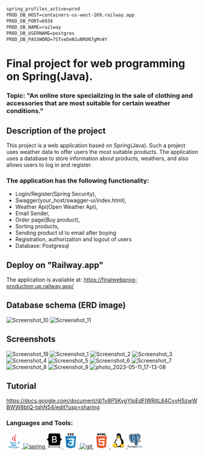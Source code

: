 ```properties
spring_profiles_active=prod
PROD_DB_HOST=containers-us-west-169.railway.app
PROD_DB_PORT=6934
PROD_DB_NAME=railway
PROD_DB_USERNAME=postgres
PROD_DB_PASSWORD=7STveDeN1uNRON7gMn4Y

```
# Final project for web programming on Spring(Java).

### **Topic**: "An online store specializing in the sale of clothing and accessories that are most suitable for certain weather conditions."

## Description of the project
This project is a web application based on Spring(Java). 
Such a project uses weather data to offer users the most suitable products.
The application uses a database to store information about products, weathers, and also allows users to log in and register.

### The application has the following functionality:
* Login/Register(Spring Security), 
* Swagger(your_host/swagger-ui/index.html),
* Weather Api(Open Weather Api), 
* Email Sender, 
* Order page(Buy product),
* Sorting products, 
* Sending product id to email after buying
* Registration, authorization and logout of users
* Database: Postgresql

## Deploy on "Railway.app"

The application is available at: https://finalwebprog-production.up.railway.app/

## Database schema (ERD image)
![Screenshot_10](https://github.com/Baizaknew/finalwebprog/assets/102854080/d1b8701b-ed3a-4d76-bb31-dfd94713d5a4)
![Screenshot_11](https://github.com/Baizaknew/finalwebprog/assets/102854080/8fc79ac4-fd54-4742-b61d-52904d939e85)

## Screenshots
![Screenshot_19](https://github.com/Baizaknew/finalwebprog/assets/102854080/3fff7b3c-c2de-4ed9-89af-bb5c299408fa)
![Screenshot_1](https://github.com/Baizaknew/finalwebprog/assets/102854080/5c56b2d0-c3aa-44c8-9cf6-9427f840b52d)
![Screenshot_2](https://github.com/Baizaknew/finalwebprog/assets/102854080/93639a65-139a-4d92-8cd1-90a6b7bf19cd)
![Screenshot_3](https://github.com/Baizaknew/finalwebprog/assets/102854080/235356a9-4f15-463c-9801-5c94a3625355)
![Screenshot_4](https://github.com/Baizaknew/finalwebprog/assets/102854080/bbc81ad6-78fd-4635-8e25-1a9d6fd4f57f)
![Screenshot_5](https://github.com/Baizaknew/finalwebprog/assets/102854080/64ce6711-ce76-4a95-a31d-f4f2669e3e49)
![Screenshot_6](https://github.com/Baizaknew/finalwebprog/assets/102854080/cf4d2589-77d5-494e-b9ae-5fcc0c07d1c6)
![Screenshot_7](https://github.com/Baizaknew/finalwebprog/assets/102854080/a38c9bec-c48a-4765-854d-93f6a1517c80)
![Screenshot_8](https://github.com/Baizaknew/finalwebprog/assets/102854080/11e917d6-0073-4f23-a68f-55eb514bfed2)
![Screenshot_9](https://github.com/Baizaknew/finalwebprog/assets/102854080/1a15f361-2466-4385-a80b-15f9170c5afe)
![photo_2023-05-11_17-13-08](https://github.com/Baizaknew/finalwebprog/assets/102854080/9ed625b6-a061-4838-b284-d72730d0fe8c)

## Tutorial
https://docs.google.com/document/d/1v8P5KvgYIpEdFlWRitL84CyvH5zwWBWW8btQ-tqhN54/edit?usp=sharing

<h3 align="left">Languages and Tools:</h3>
<p align="left"> <a href="https://www.java.com" target="_blank" rel="noreferrer"> <img src="https://raw.githubusercontent.com/devicons/devicon/master/icons/java/java-original.svg" alt="java" width="40" height="40"/> </a> <a href="https://spring.io/" target="_blank" rel="noreferrer"> <img src="https://www.vectorlogo.zone/logos/springio/springio-icon.svg" alt="spring" width="40" height="40"/> </a> </align="left"> <a href="https://getbootstrap.com" target="_blank" rel="noreferrer"> <img src="https://raw.githubusercontent.com/devicons/devicon/master/icons/bootstrap/bootstrap-plain-wordmark.svg" alt="bootstrap" width="40" height="40"/> </a> <a href="https://www.w3schools.com/css/" target="_blank" rel="noreferrer"> <img src="https://raw.githubusercontent.com/devicons/devicon/master/icons/css3/css3-original-wordmark.svg" alt="css3" width="40" height="40"/> </a> <a href="https://git-scm.com/" target="_blank" rel="noreferrer"> <img src="https://www.vectorlogo.zone/logos/git-scm/git-scm-icon.svg" alt="git" width="40" height="40"/> </a> <a href="https://www.w3.org/html/" target="_blank" rel="noreferrer"> <img src="https://raw.githubusercontent.com/devicons/devicon/master/icons/html5/html5-original-wordmark.svg" alt="html5" width="40" height="40"/> </a> <a href="https://www.linux.org/" target="_blank" rel="noreferrer"> <img src="https://raw.githubusercontent.com/devicons/devicon/master/icons/linux/linux-original.svg" alt="linux" width="40" height="40"/> </a> <a href="https://www.postgresql.org" target="_blank" rel="noreferrer"> <img src="https://raw.githubusercontent.com/devicons/devicon/master/icons/postgresql/postgresql-original-wordmark.svg" alt="postgresql" width="40" height="40"/> </a> </p>
